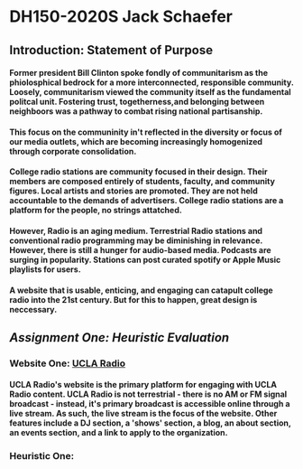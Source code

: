 # DH150-2020S Jack Schaefer

## Introduction: Statement of Purpose

#### Former president Bill Clinton spoke fondly of communitarism as the phiolosphical bedrock for a more interconnected, responsible community. Loosely, communitarism viewed the community itself as the fundamental politcal unit. Fostering trust, togetherness,and belonging between neighboors was a pathway to combat rising national partisanship.

#### This focus on the communinity in't reflected in the diversity or focus of our media outlets, which are becoming increasingly homogenized through corporate consolidation.

#### College radio stations are community focused in their design. Their members are composed entirely of students, faculty, and community figures. Local artists and stories are promoted. They are not held accountable to the demands of advertisers. College radio stations are a platform for the people, no strings attatched.

#### However, Radio is an aging medium. Terrestrial Radio stations and conventional radio programming may be diminishing in relevance. However, there is still a hunger for audio-based media. Podcasts are surging in popularity. Stations can post curated spotify or Apple Music playlists for users.

#### A website that is usable, enticing, and engaging can catapult college radio into the 21st century. But for this to happen, great design is neccessary.

## *Assignment One: Heuristic Evaluation*

### Website One: [UCLA Radio](https://uclaradio.com)

#### UCLA Radio's website is the primary platform for engaging with UCLA Radio content. UCLA Radio is not terrestrial - there is no AM or FM signal broadcast - instead, it's primary broadcast is accessible online through a live stream. As such, the live stream is the focus of the website. Other features include a DJ section, a 'shows' section, a blog, an about section, an events section, and a link to apply to the organization. 

### Heuristic One: 





